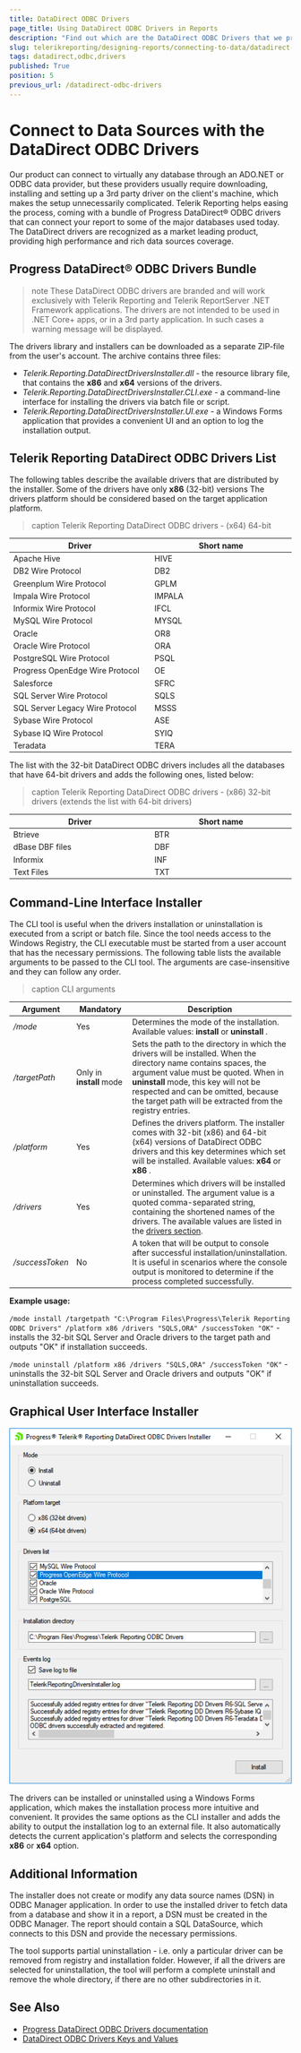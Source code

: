 ```yaml
---
title: DataDirect ODBC Drivers
page_title: Using DataDirect ODBC Drivers in Reports
description: "Find out which are the DataDirect ODBC Drivers that we provide with the installation of Telerik Reporting and how you may use them with your reports."
slug: telerikreporting/designing-reports/connecting-to-data/datadirect-odbc-drivers
tags: datadirect,odbc,drivers
published: True
position: 5
previous_url: /datadirect-odbc-drivers
---
```


# Connect to Data Sources with the DataDirect ODBC Drivers

Our product can connect to virtually any database through an ADO.NET or ODBC data provider, but these providers usually require downloading, installing and setting up a 3rd party driver on the client's machine, which makes the setup unnecessarily complicated. Telerik Reporting helps easing the process, coming with a bundle of Progress DataDirect® ODBC drivers that can connect your report to some of the major databases used today. The DataDirect drivers are recognized as a market leading product, providing high performance and rich data sources coverage.

## Progress DataDirect® ODBC Drivers Bundle

>note These DataDirect ODBC drivers are branded and will work exclusively with Telerik Reporting and Telerik ReportServer .NET Framework applications. The drivers are not intended to be used in .NET Core+ apps, or in a 3rd party application. In such cases a warning message will be displayed.

The drivers library and installers can be downloaded as a separate ZIP-file from the user's account. The archive contains three files:

* *Telerik.Reporting.DataDirectDriversInstaller.dll* - the resource library file, that contains the __x86__  and __x64__  versions of the drivers.
* *Telerik.Reporting.DataDirectDriversInstaller.CLI.exe* - a command-line interface for installing the drivers via batch file or script.
* *Telerik.Reporting.DataDirectDriversInstaller.UI.exe* - a Windows Forms application that provides a convenient UI and an option to log the installation output.

## Telerik Reporting DataDirect ODBC Drivers List

The following tables describe the available drivers that are distributed by the installer. Some of the drivers have only __x86__  (32-bit) versions The drivers platform should be considered based on the target application platform.

>caption Telerik Reporting DataDirect ODBC drivers - (x64) 64-bit

| Driver | Short name |
| ------ | ------ |
|Apache Hive|HIVE|
|DB2 Wire Protocol|DB2|
|Greenplum Wire Protocol|GPLM|
|Impala Wire Protocol|IMPALA|
|Informix Wire Protocol|IFCL|
|MySQL Wire Protocol|MYSQL|
|Oracle|OR8|
|Oracle Wire Protocol|ORA|
|PostgreSQL Wire Protocol|PSQL|
|Progress OpenEdge Wire Protocol|OE|
|Salesforce|SFRC|
|SQL Server Wire Protocol|SQLS|
|SQL Server Legacy Wire Protocol|MSSS|
|Sybase Wire Protocol|ASE|
|Sybase IQ Wire Protocol|SYIQ|
|Teradata|TERA|

The list with the 32-bit DataDirect ODBC drivers includes all the databases that have 64-bit drivers and adds the following ones, listed below:

>caption Telerik Reporting DataDirect ODBC drivers - (x86) 32-bit drivers (extends the list with 64-bit drivers)

| Driver | Short name |
| ------ | ------ |
|Btrieve|BTR|
|dBase DBF files|DBF|
|Informix|INF|
|Text Files|TXT|

## Command-Line Interface Installer

The CLI tool is useful when the drivers installation or uninstallation is executed from a script or batch file. Since the tool needs access to the Windows Registry, the CLI executable must be started from a user account that has the necessary permissions. The following table lists the available arguments to be passed to the CLI tool. The arguments are case-insensitive and they can follow any order.

<style>
table th:first-of-type {
	width: 20%;
}
table th:nth-of-type(2) {
	width: 20%;
}
table th:nth-of-type(3) {
	width: 60%;
}
</style>

>caption CLI arguments

| Argument | Mandatory | Description |
| ------ | ------ | ------ |
| */mode* |Yes|Determines the mode of the installation. Available values: __install__ or __uninstall__ .|
| */targetPath* |Only in __install__ mode|Sets the path to the directory in which the drivers will be installed. When the directory name contains spaces, the argument value must be quoted. When in __uninstall__ mode, this key will not be respected and can be omitted, because the target path will be extracted from the registry entries.|
| */platform* |Yes|Defines the drivers platform. The installer comes with 32-bit (x86) and 64-bit (x64) versions of DataDirect ODBC drivers and this key determines which set will be installed. Available values: __x64__ or __x86__ .|
| */drivers* |Yes|Determines which drivers will be installed or uninstalled. The argument value is a quoted comma-separated string, containing the shortened names of the drivers. The available values are listed in the [drivers section](#telerik-reporting-datadirect-odbc-drivers-list).|
| */successToken* |No|A token that will be output to console after successful installation/uninstallation. It is useful in scenarios where the console output is monitored to determine if the process completed successfully.|

__Example usage:__

`/mode install /targetpath "C:\Program Files\Progress\Telerik Reporting ODBC Drivers" /platform x86 /drivers "SQLS,ORA" /successToken "OK"` - installs the 32-bit  SQL Server and Oracle drivers to the target path and outputs "OK" if installation succeeds.

`/mode uninstall /platform x86 /drivers "SQLS,ORA" /successToken "OK"` - uninstalls the 32-bit  SQL Server and Oracle drivers and outputs "OK" if uninstallation succeeds.

## Graphical User Interface Installer  

![The Graphical User Interface of the Telerik Reporting DataDirect ODBC Drivers Installer](images/DataSources/datadirect-drivers-installer-gui.png)

The drivers can be installed or uninstalled using a Windows Forms application, which makes the installation process more intuitive and convenient. It provides the same options as the CLI installer and adds the ability to output the installation log to an external file. It also automatically detects the current application's platform and selects the corresponding __x86__ or __x64__ option.

## Additional Information

The installer does not create or modify any data source names (DSN) in ODBC Manager application. In order to use the installed driver to fetch data from a database and show it in a report, a DSN must be created in the ODBC Manager. The report should contain a SQL DataSource, which connects to this DSN and provide the necessary permissions.

The tool supports partial uninstallation - i.e. only a particular driver can be removed from registry and installation folder. However, if all the drivers are selected for uninstallation, the tool will perform a complete uninstall and remove the whole directory, if there are no other subdirectories in it.

## See Also

* [Progress DataDirect ODBC Drivers documentation](https://docs.progress.com/bundle/datadirect-connect-odbc-71/page/Welcome-to-the-Progress-DataDirect-Connect-Series-for-ODBC.html)
* [DataDirect ODBC Drivers Keys and Values](https://docs.progress.com/bundle/datadirect-connect-odbc-distribution/page/Keys-and-Values.html)
